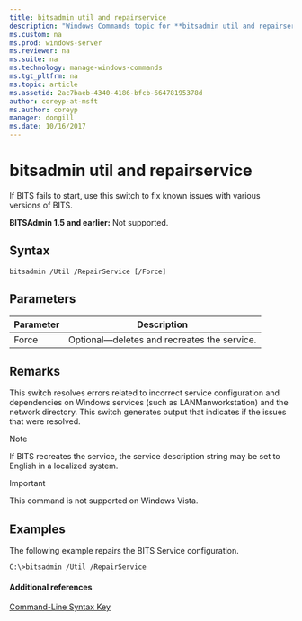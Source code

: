 ```yaml
---
title: bitsadmin util and repairservice
description: "Windows Commands topic for **bitsadmin util and repairservice** - Command used to fix known issues with various versions of BITS service."
ms.custom: na
ms.prod: windows-server
ms.reviewer: na
ms.suite: na
ms.technology: manage-windows-commands
ms.tgt_pltfrm: na
ms.topic: article
ms.assetid: 2ac7baeb-4340-4186-bfcb-66478195378d
author: coreyp-at-msft
ms.author: coreyp
manager: dongill
ms.date: 10/16/2017
---
```


# bitsadmin util and repairservice

If BITS fails to start, use this switch to fix known issues with various versions of BITS.

**BITSAdmin 1.5 and earlier:** Not supported.

## Syntax

```
bitsadmin /Util /RepairService [/Force]
```

## Parameters

|Parameter|Description|
|---------|-----------|
|Force|Optional—deletes and recreates the service.|

## Remarks

This switch resolves errors related to incorrect service configuration and dependencies on Windows services (such as LANManworkstation) and the network directory. This switch generates output that indicates if the issues that were resolved.

> [!NOTE]
> If BITS recreates the service, the service description string may be set to English in a localized system.

> [!IMPORTANT]
> This command is not supported on Windows Vista.

## <a name="BKMK_examples"></a>Examples

The following example repairs the BITS Service configuration.
```
C:\>bitsadmin /Util /RepairService
```

#### Additional references

[Command-Line Syntax Key](command-line-syntax-key.md)